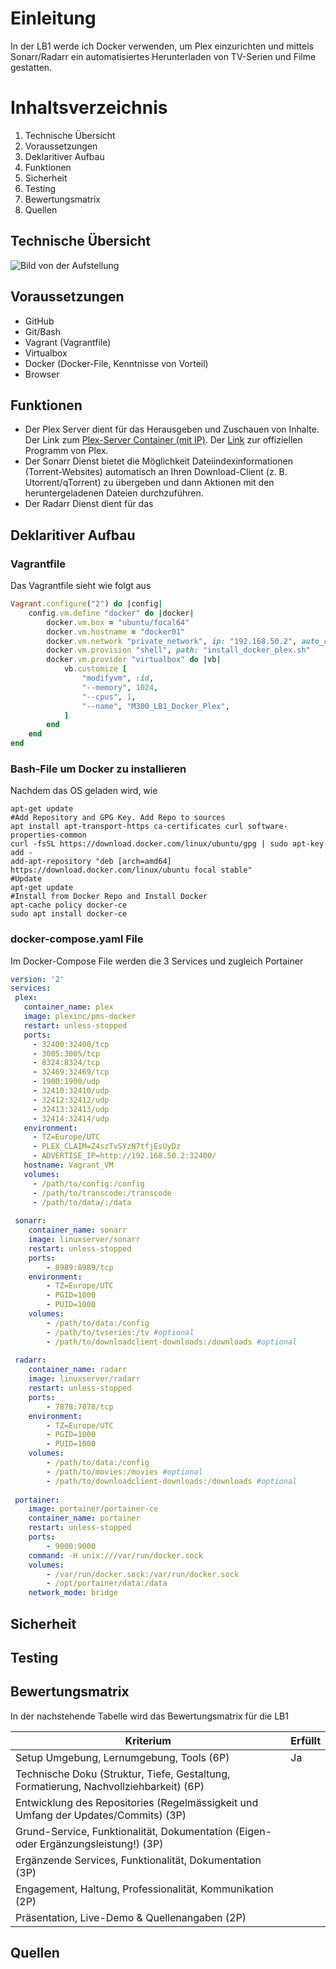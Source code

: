 # Einleitung
In der LB1 werde ich Docker verwenden, um Plex einzurichten und mittels Sonarr/Radarr ein automatisiertes Herunterladen von TV-Serien und Filme gestatten.

# Inhaltsverzeichnis
1. Technische Übersicht
2. Voraussetzungen
3. Deklaritiver Aufbau
4. Funktionen
5. Sicherheit
6. Testing
7. Bewertungsmatrix
8. Quellen

## Technische Übersicht
![Bild von der Aufstellung](/Technische_Übersicht.drawio)


## Voraussetzungen
- GitHub
- Git/Bash
- Vagrant (Vagrantfile)
- Virtualbox
- Docker (Docker-File, Kenntnisse von Vorteil)
- Browser

## Funktionen
- Der Plex Server dient für das Herausgeben und Zuschauen von Inhalte. Der Link zum [Plex-Server Container (mit IP)](http://192.168.50.2:32400). Der [Link](www.plex.tv) zur offiziellen Programm von Plex.
- Der Sonarr Dienst bietet die Möglichkeit Dateiindexinformationen (Torrent-Websites) automatisch an Ihren Download-Client (z. B. Utorrent/qTorrent) zu übergeben und dann Aktionen mit den heruntergeladenen Dateien durchzuführen.
- Der Radarr Dienst dient für das 

## Deklaritiver Aufbau
### Vagrantfile
Das Vagrantfile sieht wie folgt aus

```ruby
Vagrant.configure("2") do |config|
    config.vm.define "docker" do |docker|
        docker.vm.box = "ubuntu/focal64"
        docker.vm.hostname = "docker01"
        docker.vm.network "private_network", ip: "192.168.50.2", auto_config: false
        docker.vm.provision "shell", path: "install_docker_plex.sh"
        docker.vm.provider "virtualbox" do |vb|
            vb.customize [
                "modifyvm", :id,
                "--memory", 1024,
                "--cpus", 1,
                "--name", "M300_LB1_Docker_Plex",
            ]
        end
    end
end
```

### Bash-File um Docker zu installieren
Nachdem das OS geladen wird, wie 

```shell
apt-get update
#Add Repository and GPG Key. Add Repo to sources
apt install apt-transport-https ca-certificates curl software-properties-common
curl -fsSL https://download.docker.com/linux/ubuntu/gpg | sudo apt-key add -
add-apt-repository "deb [arch=amd64] https://download.docker.com/linux/ubuntu focal stable"
#Update
apt-get update
#Install from Docker Repo and Install Docker
apt-cache policy docker-ce
sudo apt install docker-ce
```


### docker-compose.yaml File
Im Docker-Compose File werden die 3 Services und zugleich Portainer 

```yaml
version: '2'
services:
 plex:
   container_name: plex
   image: plexinc/pms-docker
   restart: unless-stopped
   ports:
     - 32400:32400/tcp
     - 3005:3005/tcp
     - 8324:8324/tcp
     - 32469:32469/tcp
     - 1900:1900/udp
     - 32410:32410/udp
     - 32412:32412/udp
     - 32413:32413/udp
     - 32414:32414/udp
   environment:
     - TZ=Europe/UTC
     - PLEX_CLAIM=Z4szTvSYzN7tfjEsUyDz
     - ADVERTISE_IP=http://192.168.50.2:32400/
   hostname: Vagrant_VM
   volumes:
     - /path/to/config:/config
     - /path/to/transcode:/transcode
     - /path/to/data/:/data
 
 sonarr: 
    container_name: sonarr
    image: linuxserver/sonarr
    restart: unless-stopped
    ports:
        - 8989:8989/tcp
    environment:
        - TZ=Europe/UTC
        - PGID=1000
        - PUID=1000
    volumes:
        - /path/to/data:/config
        - /path/to/tvseries:/tv #optional
        - /path/to/downloadclient-downloads:/downloads #optional
 
 radarr: 
    container_name: radarr
    image: linuxserver/radarr
    restart: unless-stopped
    ports:
        - 7878:7878/tcp
    environment:
        - TZ=Europe/UTC
        - PGID=1000
        - PUID=1000
    volumes:
        - /path/to/data:/config
        - /path/to/movies:/movies #optional
        - /path/to/downloadclient-downloads:/downloads #optional
 
 portainer:
    image: portainer/portainer-ce
    container_name: portainer
    restart: unless-stopped
    ports:
        - 9000:9000
    command: -H unix:///var/run/docker.sock
    volumes:
        - /var/run/docker.sock:/var/run/docker.sock
        - /opt/portainer/data:/data
    network_mode: bridge
```


## Sicherheit


## Testing


## Bewertungsmatrix
In der nachstehende Tabelle wird das Bewertungsmatrix für die LB1 

| Kriterium                                                                             | Erfüllt |
| ------------------------------------------------------------------------------------- | ------- |
| Setup Umgebung, Lernumgebung, Tools (6P)                                              | Ja      |
| Technische Doku (Struktur, Tiefe, Gestaltung, Formatierung, Nachvollziehbarkeit) (6P) |         |
| Entwicklung des Repositories (Regelmässigkeit und Umfang der Updates/Commits) (3P)    |         |
| Grund-Service, Funktionalität, Dokumentation (Eigen- oder Ergänzungsleistung!) (3P)   |         |
| Ergänzende Services, Funktionalität, Dokumentation (3P)                               |         |
| Engagement, Haltung, Professionalität, Kommunikation (2P)                             |         |
| Präsentation, Live-Demo & Quellenangaben (2P)                                         |         |


## Quellen